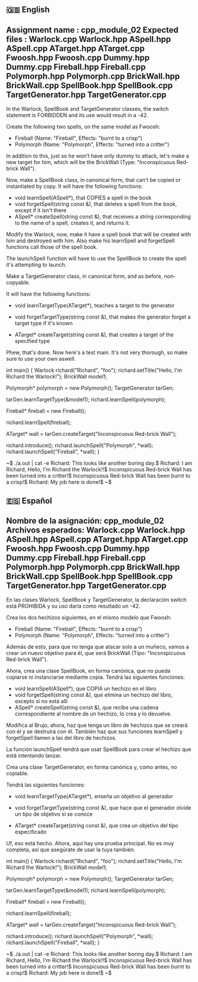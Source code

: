## 🇬🇧 English
Assignment name  : cpp_module_02
Expected files   : Warlock.cpp Warlock.hpp
                   ASpell.hpp ASpell.cpp
				   ATarget.hpp ATarget.cpp
				   Fwoosh.hpp Fwoosh.cpp
				   Dummy.hpp Dummy.cpp
				   Fireball.hpp Fireball.cpp
				   Polymorph.hpp Polymorph.cpp
				   BrickWall.hpp BrickWall.cpp
				   SpellBook.hpp SpellBook.cpp
				   TargetGenerator.hpp TargetGenerator.cpp
--------------------------------------------------------------------------------

In the Warlock, SpellBook and TargetGenerator classes, the switch statement is
FORBIDDEN and its use would result in a -42.

Create the following two spells, on the same model as Fwoosh:

* Fireball (Name: "Fireball", Effects: "burnt to a crisp")
* Polymorph (Name: "Polymorph", Effects: "turned into a critter")

In addition to this, just so he won't have only dummy to attack, let's make a
new target for him, which will be the BrickWall (Type: "Inconspicuous Red-brick Wall").

Now, make a SpellBook class, in canonical form, that can't be copied or instantiated
by copy. It will have the following functions:

* void learnSpell(ASpell*), that COPIES a spell in the book
* void forgetSpell(string const &), that deletes a spell from the book, except
  if it isn't there
* ASpell* createSpell(string const &), that receives a string corresponding to
  the name of a spell, creates it, and returns it.

Modify the Warlock, now, make it have a spell book that will be created with
him and destroyed with him. Also make his learnSpell and forgetSpell functions
call those of the spell book.

The launchSpell function will have to use the SpellBook to create the spell
it's attempting to launch.

Make a TargetGenerator class, in canonical form, and as before,
non-copyable.

It will have the following functions:

* void learnTargetType(ATarget*), teaches a target to the generator

* void forgetTargetType(string const &), that makes the generator forget a
  target type if it's known

* ATarget* createTarget(string const &), that creates a target of the
  specified type

Phew, that's done. Now here's a test main. It's not very thorough, so make sure 
to use your own aswell.

int main()
{
  Warlock richard("Richard", "foo");
  richard.setTitle("Hello, I'm Richard the Warlock!");
  BrickWall model1;

  Polymorph* polymorph = new Polymorph();
  TargetGenerator tarGen;

  tarGen.learnTargetType(&model1);
  richard.learnSpell(polymorph);

  Fireball* fireball = new Fireball();

  richard.learnSpell(fireball);

  ATarget* wall = tarGen.createTarget("Inconspicuous Red-brick Wall");

  richard.introduce();
  richard.launchSpell("Polymorph", *wall);
  richard.launchSpell("Fireball", *wall);
}

~$ ./a.out | cat -e
Richard: This looks like another boring day.$
Richard: I am Richard, Hello, I'm Richard the Warlock!!$
Inconspicuous Red-brick Wall has been turned into a critter!$
Inconspicuous Red-brick Wall has been burnt to a crisp!$
Richard: My job here is done!$
~$

## 🇪🇸 Español

Nombre de la asignación: cpp_module_02
Archivos esperados: Warlock.cpp Warlock.hpp
ASpell.hpp ASpell.cpp
ATarget.hpp ATarget.cpp
Fwoosh.hpp Fwoosh.cpp
Dummy.hpp Dummy.cpp
Fireball.hpp Fireball.cpp
Polymorph.hpp Polymorph.cpp
BrickWall.hpp BrickWall.cpp
SpellBook.hpp SpellBook.cpp
TargetGenerator.hpp TargetGenerator.cpp
--------------------------------------------------------------------------------

En las clases Warlock, SpellBook y TargetGenerator, la declaración switch está
PROHIBIDA y su uso daría como resultado un -42.

Crea los dos hechizos siguientes, en el mismo modelo que Fwoosh:

* Fireball (Name: "Fireball", Effects: "burnt to a crisp")
* Polymorph (Name: "Polymorph", Effects: "turned into a critter")

Además de esto, para que no tenga que atacar solo a un muñeco, vamos a crear un
nuevo objetivo para él, que será BrickWall (Tipo: "Inconspicuous Red-brick Wall").

Ahora, crea una clase SpellBook, en forma canónica, que no pueda copiarse ni instanciarse
mediante copia. Tendrá las siguientes funciones:

* void learnSpell(ASpell*), que COPIA un hechizo en el libro
* void forgetSpell(string const &), que elimina un hechizo del libro, excepto
si no está allí
* ASpell* createSpell(string const &), que recibe una cadena correspondiente al
nombre de un hechizo, lo crea y lo devuelve.

Modifica al Brujo, ahora, haz que tenga un libro de hechizos que se creará con él y se destruirá con él. También haz que sus funciones learnSpell y forgetSpell
llamen a las del libro de hechizos.

La función launchSpell tendrá que usar SpellBook para crear el hechizo
que está intentando lanzar.

Crea una clase TargetGenerator, en forma canónica y, como antes,
no copiable.

Tendrá las siguientes funciones:

* void learnTargetType(ATarget*), enseña un objetivo al generador

* void forgetTargetType(string const &), que hace que el generador olvide un
tipo de objetivo si se conoce

* ATarget* createTarget(string const &), que crea un objetivo del
tipo especificado

Uf, eso está hecho. Ahora, aquí hay una prueba principal. No es muy completa, así que asegúrate de usar la tuya también.

int main()
{
  Warlock richard("Richard", "foo");
  richard.setTitle("Hello, I'm Richard the Warlock!");
  BrickWall model1;

  Polymorph* polymorph = new Polymorph();
  TargetGenerator tarGen;

  tarGen.learnTargetType(&model1);
  richard.learnSpell(polymorph);

  Fireball* fireball = new Fireball();

  richard.learnSpell(fireball);

  ATarget* wall = tarGen.createTarget("Inconspicuous Red-brick Wall");

  richard.introduce();
  richard.launchSpell("Polymorph", *wall);
  richard.launchSpell("Fireball", *wall);
}

~$ ./a.out | cat -e
Richard: This looks like another boring day.$
Richard: I am Richard, Hello, I'm Richard the Warlock!!$
Inconspicuous Red-brick Wall has been turned into a critter!$
Inconspicuous Red-brick Wall has been burnt to a crisp!$
Richard: My job here is done!$
~$
